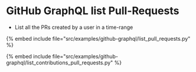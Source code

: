 # GitHub GraphQL list Pull-Requests

* List all the PRs created by a user in a time-range

{% embed include file="src/examples/github-graphql/list_pull_requests.py" %}

{% embed include file="src/examples/github-graphql/list_contributions_pull_requests.py" %}


